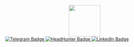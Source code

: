 <div id="header" align="center">
  <img src="https://media3.giphy.com/media/v1.Y2lkPTc5MGI3NjExazFhbnhtajlwZGV4M294aWg0a2ZlaW04NXdmdjh1Y2JiYjN2OWJ0eSZlcD12MV9pbnRlcm5hbF9naWZfYnlfaWQmY3Q9Zw/vs8OVyeh6MEmnDJNdp/giphy.gif" width="100"/>
</div>
<div id="badges">
  <a href="https://t.me/Startseva_T">
    <img src="https://img.shields.io/badge/Telegram-blue?style=for-the-badge&logo=telegram&logoColor=white" alt="Telegram Badge"/>
  </a>
  <a href="https://spb.hh.ru/resume/34327b71ff0df508800039ed1f56354d64676f">
    <img src="https://img.shields.io/badge/HH-red?style=for-the-badge&logo=hh.ru&logoColor=white" alt="HeadHunter Badge"/>
  </a>
  <a href="https://www.linkedin.com/in/your_profile">
    <img src="https://img.shields.io/badge/LinkedIn-blue?style=for-the-badge&logo=linkedin&logoColor=white" alt="LinkedIn Badge"/>
  </a>
</div>

<img src="https://komarev.com/ghpvc/?username=TatyanaStartseva&style=flat-square&color=blue" alt=""/>
